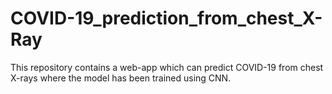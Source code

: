 # COVID-19_prediction_from_chest_X-Ray
This repository contains a web-app which can predict COVID-19 from chest X-rays where the model has been trained using CNN.
